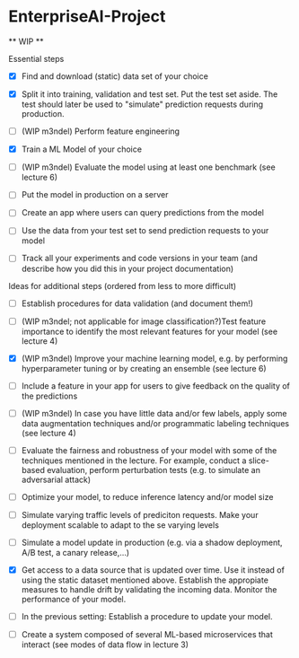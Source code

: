 # EnterpriseAI-Project
** WIP **

Essential steps

  - [X] Find and download (static) data set of your choice
  - [X] Split it into training, validation and test set. Put the test set aside. The test should later be used to "simulate" prediction requests during production.
  - [ ] (WIP m3ndel) Perform feature engineering
  - [X] Train a ML Model of your choice
  - [ ] (WIP m3ndel) Evaluate the model using at least one benchmark (see lecture 6)
  - [ ] Put the model in production on a server
  - [ ] Create an app where users can query predictions from the model
  - [ ] Use the data from your test set to send prediction requests to your model
  - [ ] Track all your experiments and code versions in your team (and describe how you did this in your project documentation)

  

Ideas for additional steps (ordered from less to more difficult)

  - [ ] Establish procedures for data validation (and document them!)
  - [ ] (WIP m3ndel; not applicable for image classification?)Test feature importance to identify the most relevant features for your model (see lecture 4)
  - [X] (WIP m3ndel) Improve your machine learning model, e.g. by performing hyperparameter tuning or by creating an ensemble (see lecture 6)
  - [ ] Include a feature in your app for users to give feedback on the quality of the predictions
  - [ ] (WIP m3ndel) In case you have little data and/or few labels, apply some data augmentation techniques and/or programmatic labeling techniques (see lecture 4)
  - [ ] Evaluate the fairness and robustness of your model with some of the techniques mentioned in the lecture. For example, conduct a slice-based evaluation, perform perturbation tests (e.g. to simulate an adversarial attack)
  - [ ] Optimize your model, to reduce inference latency and/or model size
  - [ ] Simulate varying traffic levels of prediciton requests. Make your deployment scalable to adapt to the se varying levels
  - [ ] Simulate a model update in production (e.g. via a shadow deployment, A/B test, a canary release,…)
  - [X] Get access to a data source that is updated over time. Use it instead of using the static dataset mentioned above. Establish the appropiate measures to handle drift by validating the incoming data. Monitor the performance of your model.
  - [ ] In the previous setting: Establish a procedure to update your model. 
  - [ ] Create a system composed of several ML-based microservices that interact (see modes of data flow in lecture 3)

